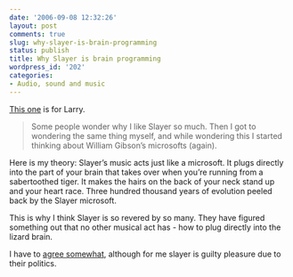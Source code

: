 ```yaml
---
date: '2006-09-08 12:32:26'
layout: post
comments: true
slug: why-slayer-is-brain-programming
status: publish
title: Why Slayer is brain programming
wordpress_id: '202'
categories:
- Audio, sound and music
---
```



[This one](http://dwave.wordpress.com/2006/09/02/the-new-slayer/) is for Larry.




> Some people wonder why I like Slayer so much. Then I got to wondering the same thing myself, and while wondering this I started thinking about William Gibson’s microsofts (again).

Here is my theory: Slayer’s music acts just like a microsoft. It plugs directly into the part of your brain that takes over when you’re running from a sabertoothed tiger. It makes the hairs on the back of your neck stand up and your heart race. Three hundred thousand years of evolution peeled back by the Slayer microsoft.

This is why I think Slayer is so revered by so many. They have figured something out that no other musical act has - how to plug directly into the lizard brain.




I have to [agree somewhat](http://www.phfactor.net/wp/2006/04/30/national-day-of-slayer/), although for me slayer is guilty pleasure due to their politics.
